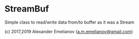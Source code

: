 # StreamBuf

Simple class to read/write data from/to buffer as it was a Stream

(c) 2017,2019 Alexander Emelianov (a.m.emelianov@gmail.com)
